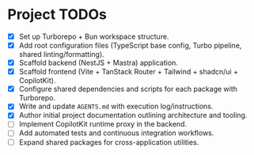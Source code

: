 # Project TODOs

- [x] Set up Turborepo + Bun workspace structure.
- [x] Add root configuration files (TypeScript base config, Turbo pipeline, shared linting/formatting).
- [x] Scaffold backend (NestJS + Mastra) application.
- [x] Scaffold frontend (Vite + TanStack Router + Tailwind + shadcn/ui + CopilotKit).
- [x] Configure shared dependencies and scripts for each package with Turborepo.
- [x] Write and update `AGENTS.md` with execution log/instructions.
- [x] Author initial project documentation outlining architecture and tooling.
- [ ] Implement CopilotKit runtime proxy in the backend.
- [ ] Add automated tests and continuous integration workflows.
- [ ] Expand shared packages for cross-application utilities.
